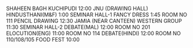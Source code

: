 SHAHEEN BAGH
KUCHIPUDI
12:00
JNU (DRAWING HALL)
HINDUSTHANI(M&F) 
1:00
SEMINAR HALL-1
FANCY DRESS
1:45
ROOM NO 111
PENCIL DRAWING
12:30
JAMIA (NEAR CANTEEN)
WESTERN GROUP
11:30
SEMINAR HALL-2
DEBATE(MAL)
12:00
ROOM NO 201
ELOCUTION(ENG) 
11:00
ROOM NO 114
DEBATE(HINDI)
12:00
ROOM NO 110/108/105
FOOD FEST 
10:00
